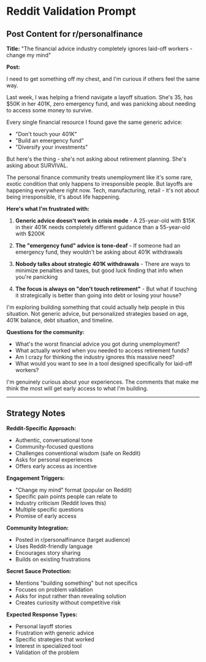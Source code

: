 # Reddit Validation Prompt

## Post Content for r/personalfinance

**Title:** "The financial advice industry completely ignores laid-off workers - change my mind"

**Post:**

I need to get something off my chest, and I'm curious if others feel the same way.

Last week, I was helping a friend navigate a layoff situation. She's 35, has $50K in her 401K, zero emergency fund, and was panicking about needing to access some money to survive.

Every single financial resource I found gave the same generic advice:
- "Don't touch your 401K"
- "Build an emergency fund" 
- "Diversify your investments"

But here's the thing - she's not asking about retirement planning. She's asking about SURVIVAL.

The personal finance community treats unemployment like it's some rare, exotic condition that only happens to irresponsible people. But layoffs are happening everywhere right now. Tech, manufacturing, retail - it's not about being irresponsible, it's about life happening.

**Here's what I'm frustrated with:**

1. **Generic advice doesn't work in crisis mode** - A 25-year-old with $15K in their 401K needs completely different guidance than a 55-year-old with $200K

2. **The "emergency fund" advice is tone-deaf** - If someone had an emergency fund, they wouldn't be asking about 401K withdrawals

3. **Nobody talks about strategic 401K withdrawals** - There are ways to minimize penalties and taxes, but good luck finding that info when you're panicking

4. **The focus is always on "don't touch retirement"** - But what if touching it strategically is better than going into debt or losing your house?

I'm exploring building something that could actually help people in this situation. Not generic advice, but personalized strategies based on age, 401K balance, debt situation, and timeline.

**Questions for the community:**

- What's the worst financial advice you got during unemployment?
- What actually worked when you needed to access retirement funds?
- Am I crazy for thinking the industry ignores this massive need?
- What would you want to see in a tool designed specifically for laid-off workers?

I'm genuinely curious about your experiences. The comments that make me think the most will get early access to what I'm building.

---

## Strategy Notes

**Reddit-Specific Approach:**
- Authentic, conversational tone
- Community-focused questions
- Challenges conventional wisdom (safe on Reddit)
- Asks for personal experiences
- Offers early access as incentive

**Engagement Triggers:**
- "Change my mind" format (popular on Reddit)
- Specific pain points people can relate to
- Industry criticism (Reddit loves this)
- Multiple specific questions
- Promise of early access

**Community Integration:**
- Posted in r/personalfinance (target audience)
- Uses Reddit-friendly language
- Encourages story sharing
- Builds on existing frustrations

**Secret Sauce Protection:**
- Mentions "building something" but not specifics
- Focuses on problem validation
- Asks for input rather than revealing solution
- Creates curiosity without competitive risk

**Expected Response Types:**
- Personal layoff stories
- Frustration with generic advice
- Specific strategies that worked
- Interest in specialized tool
- Validation of the problem
